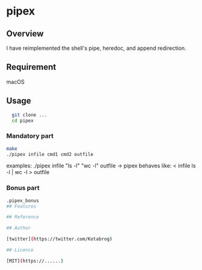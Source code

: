 # pipex

## Overview
I have reimplemented the shell's pipe, heredoc, and append redirection.

## Requirement
macOS

## Usage
``` bash
  git clone ...
  cd pipex
```
### Mandatory part
  ``` bash
  make
  ./pipex infile cmd1 cmd2 outfile
  ```
  examples: 
    ./pipex infile "ls -l" "wc -l" outfile
    → pipex behaves like: < infile ls -l | wc -l > outfile
### Bonus part
  ``` bash
  .pipex_bonus
## Features

## Reference

## Author

[twitter](https://twitter.com/Kotabrog)

## Licence

[MIT](https://......)
